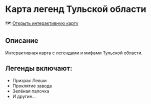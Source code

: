 # Карта легенд Тульской области

🗺️ [Открыть интерактивную карту](https://martynovakatyakrisa.github.io/Tula-legends-map/)

## Описание
Интерактивная карта с легендами и мифами Тульской области.

## Легенды включают:
- Призрак Левши
- Проклятие завода  
- Зелёная палочка
- И другие...
